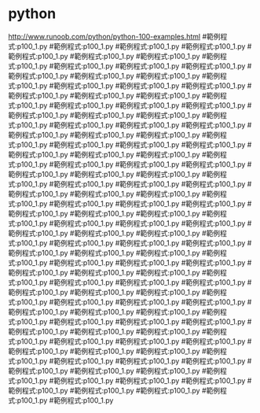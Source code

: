 # python
http://www.runoob.com/python/python-100-examples.html
#範例程式:p100_1.py
#範例程式:p100_1.py
#範例程式:p100_1.py
#範例程式:p100_1.py
#範例程式:p100_1.py
#範例程式:p100_1.py
#範例程式:p100_1.py
#範例程式:p100_1.py
#範例程式:p100_1.py
#範例程式:p100_1.py
#範例程式:p100_1.py
#範例程式:p100_1.py
#範例程式:p100_1.py
#範例程式:p100_1.py
#範例程式:p100_1.py
#範例程式:p100_1.py
#範例程式:p100_1.py
#範例程式:p100_1.py
#範例程式:p100_1.py
#範例程式:p100_1.py
#範例程式:p100_1.py
#範例程式:p100_1.py
#範例程式:p100_1.py
#範例程式:p100_1.py
#範例程式:p100_1.py
#範例程式:p100_1.py
#範例程式:p100_1.py
#範例程式:p100_1.py
#範例程式:p100_1.py
#範例程式:p100_1.py
#範例程式:p100_1.py
#範例程式:p100_1.py
#範例程式:p100_1.py
#範例程式:p100_1.py
#範例程式:p100_1.py
#範例程式:p100_1.py
#範例程式:p100_1.py
#範例程式:p100_1.py
#範例程式:p100_1.py
#範例程式:p100_1.py
#範例程式:p100_1.py
#範例程式:p100_1.py
#範例程式:p100_1.py
#範例程式:p100_1.py
#範例程式:p100_1.py
#範例程式:p100_1.py
#範例程式:p100_1.py
#範例程式:p100_1.py
#範例程式:p100_1.py
#範例程式:p100_1.py
#範例程式:p100_1.py
#範例程式:p100_1.py
#範例程式:p100_1.py
#範例程式:p100_1.py
#範例程式:p100_1.py
#範例程式:p100_1.py
#範例程式:p100_1.py
#範例程式:p100_1.py
#範例程式:p100_1.py
#範例程式:p100_1.py
#範例程式:p100_1.py
#範例程式:p100_1.py
#範例程式:p100_1.py
#範例程式:p100_1.py
#範例程式:p100_1.py
#範例程式:p100_1.py
#範例程式:p100_1.py
#範例程式:p100_1.py
#範例程式:p100_1.py
#範例程式:p100_1.py
#範例程式:p100_1.py
#範例程式:p100_1.py
#範例程式:p100_1.py
#範例程式:p100_1.py
#範例程式:p100_1.py
#範例程式:p100_1.py
#範例程式:p100_1.py
#範例程式:p100_1.py
#範例程式:p100_1.py
#範例程式:p100_1.py
#範例程式:p100_1.py
#範例程式:p100_1.py
#範例程式:p100_1.py
#範例程式:p100_1.py
#範例程式:p100_1.py
#範例程式:p100_1.py
#範例程式:p100_1.py
#範例程式:p100_1.py
#範例程式:p100_1.py
#範例程式:p100_1.py
#範例程式:p100_1.py
#範例程式:p100_1.py
#範例程式:p100_1.py
#範例程式:p100_1.py
#範例程式:p100_1.py
#範例程式:p100_1.py
#範例程式:p100_1.py
#範例程式:p100_1.py
#範例程式:p100_1.py
#範例程式:p100_1.py
#範例程式:p100_1.py
#範例程式:p100_1.py
#範例程式:p100_1.py
#範例程式:p100_1.py
#範例程式:p100_1.py
#範例程式:p100_1.py
#範例程式:p100_1.py
#範例程式:p100_1.py
#範例程式:p100_1.py
#範例程式:p100_1.py
#範例程式:p100_1.py
#範例程式:p100_1.py
#範例程式:p100_1.py
#範例程式:p100_1.py
#範例程式:p100_1.py
#範例程式:p100_1.py
#範例程式:p100_1.py
#範例程式:p100_1.py
#範例程式:p100_1.py
#範例程式:p100_1.py
#範例程式:p100_1.py
#範例程式:p100_1.py
#範例程式:p100_1.py
#範例程式:p100_1.py
#範例程式:p100_1.py
#範例程式:p100_1.py
#範例程式:p100_1.py
#範例程式:p100_1.py
